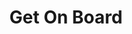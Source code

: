---
title: 'Get On Board'
description: 'En Get on Board podrás postular a trabajos exclusivos y cuidadosamente seleccionados en startups y empresas tecnológicas de todo el mundo.'
link: 'https://www.getonbrd.com/'
imageURL: 'https://res.cloudinary.com/dc6mrv5cb/image/upload/v1701194768/personal-resources/jobs/www.getonbrd.com__cfzzrj.png'
---